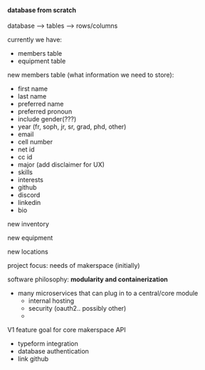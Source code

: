 #### database from scratch
database --> tables --> rows/columns

currently we have:
- members table
- equipment table



new members table (what information we need to store):
- first name
- last name
- preferred name
- preferred pronoun
- include gender(???)
- year (fr, soph, jr, sr, grad, phd, other)
- email
- cell number
- net id
- cc id
- major (add disclaimer for UX)
- skills
- interests
- github
- discord
- linkedin
- bio


new inventory

new equipment

new locations


project focus: needs of makerspace (initially)

software philosophy: **modularity and containerization**

- many microservices that can plug in to a central/core module
    - internal hosting
    - security (oauth2.. possibly other)
    - 


V1 feature goal for core makerspace API
- typeform integration
- database authentication
- link github

